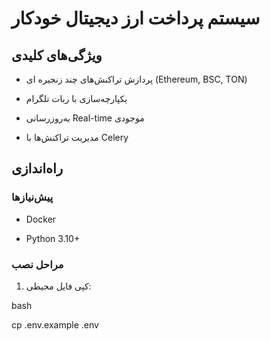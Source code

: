 # سیستم پرداخت ارز دیجیتال خودکار



## ویژگی‌های کلیدی

- پردازش تراکنش‌های چند زنجیره ای (Ethereum, BSC, TON)

- یکپارچه‌سازی با ربات تلگرام

- به‌روزرسانی Real-time موجودی

- مدیریت تراکنش‌ها با Celery



## راه‌اندازی



### پیش‌نیازها

- Docker

- Python 3.10+



### مراحل نصب

1. کپی فایل محیطی:

   
bash

   cp .env.example .env
